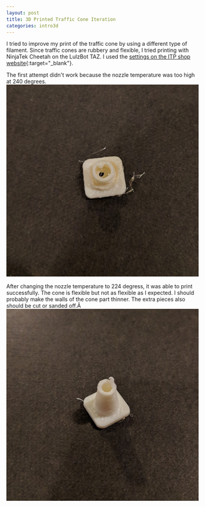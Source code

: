 ```yaml
---
layout: post
title: 3D Printed Traffic Cone Iteration
categories: intro3d
---
```


I tried to improve my print of the traffic cone by using a different type of filament. Since traffic cones are rubbery and flexible, I tried printing with NinjaTek Cheetah on the LulzBot TAZ. I used the [settings on the ITP shop website](http://shop.itp.nyu.edu/machines/3d-printers/ninja-cheetah){:target="_blank"}.

The first attempt didn't work because the nozzle temperature was too high at 240 degrees.
![alt text](/images/intro3d/week4/ninjaflex1.jpg)

After changing the nozzle temperature to 224 degress, it was able to print successfully. The cone is flexible but not as flexible as I expected. I should probably make the walls of the cone part thinner. The extra pieces also should be cut or sanded off.Â 
![alt text](/images/intro3d/week4/ninjaflex2.jpg)